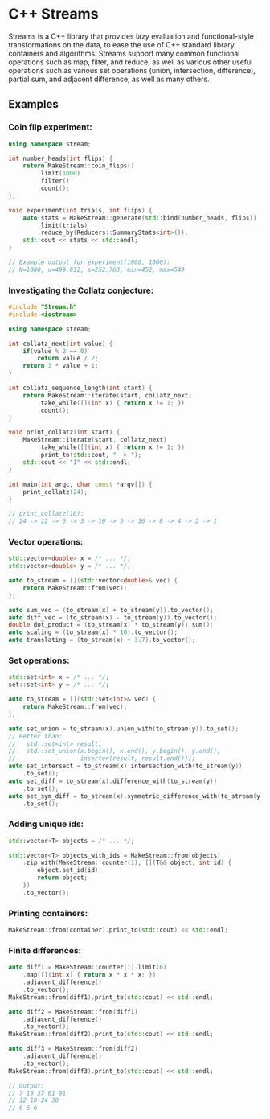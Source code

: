 # C++ Streams

Streams is a C++ library that provides lazy evaluation and functional-style transformations on the data, to ease the use of C++ standard library containers and algorithms. Streams support many common functional operations such as map, filter, and reduce, as well as various other useful operations such as various set operations (union, intersection, difference), partial sum, and adjacent difference, as well as many others. 

## Examples

### Coin flip experiment:

```cpp
using namespace stream;

int number_heads(int flips) {
    return MakeStream::coin_flips()
        .limit(1000)
        .filter()
        .count();
};

void experiment(int trials, int flips) {
    auto stats = MakeStream::generate(std::bind(number_heads, flips))
        .limit(trials)
        .reduce_by(Reducers::SummaryStats<int>());
    std::cout << stats << std::endl;
}

// Example output for experiment(1000, 1000):
// N=1000, u=499.812, s=252.763, min=452, max=549
```

### Investigating the Collatz conjecture:

```cpp
#include "Stream.h"
#include <iostream>

using namespace stream;

int collatz_next(int value) {
    if(value % 2 == 0)
        return value / 2;
    return 3 * value + 1;
}

int collatz_sequence_length(int start) {
    return MakeStream::iterate(start, collatz_next)
        .take_while([](int x) { return x != 1; })
        .count();
}

void print_collatz(int start) {
    MakeStream::iterate(start, collatz_next)
        .take_while([](int x) { return x != 1; })
        .print_to(std::cout, " -> ");
    std::cout << "1" << std::endl;
}

int main(int argc, char const *argv[]) {
    print_collatz(24);
}

// print_collatz(10):
// 24 -> 12 -> 6 -> 3 -> 10 -> 5 -> 16 -> 8 -> 4 -> 2 -> 1
```

### Vector operations:

```cpp
std::vector<double> x = /* ... */;
std::vector<double> y = /* ... */;

auto to_stream = [](std::vector<double>& vec) {
    return MakeStream::from(vec);
};

auto sum_vec = (to_stream(x) + to_stream(y)).to_vector();
auto diff_vec = (to_stream(x) - to_stream(y)).to_vector();
double dot_product = (to_stream(x) * to_stream(y)).sum();
auto scaling = (to_stream(x) * 10).to_vector();
auto translating = (to_stream(x) + 3.7).to_vector();
```

### Set operations:

```cpp
std::set<int> x = /* ... */;
set::set<int> y = /* ... */;

auto to_stream = [](std::set<int>& vec) {
    return MakeStream::from(vec);
};

auto set_union = to_stream(x).union_with(to_stream(y)).to_set();
// Better than:
//   std::set<int> result;
//   std::set_union(x.begin(), x.end(), y.begin(), y.end(),
//                  inserter(result, result.end()));
auto set_intersect = to_stream(x).intersection_with(to_stream(y))
    .to_set();
auto set_diff = to_stream(x).difference_with(to_stream(y))
    .to_set();
auto set_sym_diff = to_stream(x).symmetric_difference_with(to_stream(y))
    .to_set();
```

### Adding unique ids:

```cpp
std::vector<T> objects = /* ... */;

std::vector<T> objects_with_ids = MakeStream::from(objects)
    .zip_with(MakeStream::counter(1), [](T&& object, int id) {
        object.set_id(id);
        return object;
    })
    .to_vector();
```

### Printing containers:

```cpp
MakeStream::from(container).print_to(std::cout) << std::endl;
```

### Finite differences:

```cpp
auto diff1 = MakeStream::counter(1).limit(6)
    .map([](int x) { return x * x * x; })
    .adjacent_difference()
    .to_vector();
MakeStream::from(diff1).print_to(std::cout) << std::endl;

auto diff2 = MakeStream::from(diff1)
    .adjacent_difference()
    .to_vector();
MakeStream::from(diff2).print_to(std::cout) << std::endl;

auto diff3 = MakeStream::from(diff2)
    .adjacent_difference()
    .to_vector();
MakeStream::from(diff3).print_to(std::cout) << std::endl;

// Output:
// 7 19 37 61 91
// 12 18 24 30
// 6 6 6
```